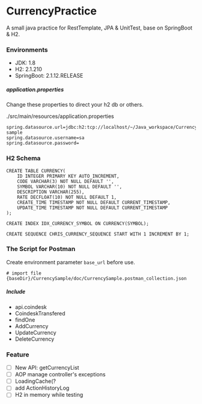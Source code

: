 # CurrencyPractice

A small java practice for RestTemplate, JPA & UnitTest,  base on SpringBoot & H2.

### Environments
- JDK: 1.8
- H2:  2.1.210
- SpringBoot: 2.1.12.RELEASE

##### application.properties
Change these properties to direct your h2 db or others. 

./src/main/resources/application.properties

```properties
spring.datasource.url=jdbc:h2:tcp://localhost/~/Java_workspace/CurrencyPractice/h2Data/currency-sample
spring.datasource.username=sa
spring.datasource.password=
```
### H2 Schema
```roomsql
CREATE TABLE CURRENCY(
    ID INTEGER PRIMARY KEY AUTO_INCREMENT,
    CODE VARCHAR(3) NOT NULL DEFAULT '',
    SYMBOL VARCHAR(10) NOT NULL DEFAULT '',
    DESCRIPTION VARCHAR(255),
    RATE DECFLOAT(10) NOT NULL DEFAULT 1,
    CREATE_TIME TIMESTAMP NOT NULL DEFAULT CURRENT_TIMESTAMP,
    UPDATE_TIME TIMESTAMP NOT NULL DEFAULT CURRENT_TIMESTAMP
);

CREATE INDEX IDX_CURRENCY_SYMBOL ON CURRENCY(SYMBOL);

CREATE SEQUENCE CHRIS_CURRENCY_SEQUENCE START WITH 1 INCREMENT BY 1;
```

### The Script for Postman
Create environment parameter `base_url` before use.
```properties
# import file
{baseDir}/CurrencySample/doc/CurrencySample.postman_collection.json
```
##### Include
- api.coindesk
- CoindeskTransfered
- findOne
- AddCurrency
- UpdateCurrency
- DeleteCurrency

### Feature
- [ ] New API: getCurrencyList
- [ ] AOP manage controller's exceptions
- [ ] LoadingCache(?
- [ ] add ActionHistoryLog
- [ ] H2 in memory while testing
